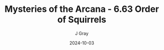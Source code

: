 ---
title: 'Mysteries of the Arcana - 6.63 Order of Squirrels'
alt: 'Mysteries of the Arcana'
date: '2024-10-03'
author: 'J Gray'
artist: 'Keira'
---